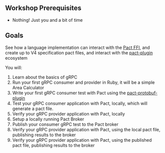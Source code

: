 ## Workshop Prerequisites

- Nothing! Just you and a bit of time

## Goals

See how a language implementation can interact with the [Pact FFI](https://github.com/pact-foundation/pact-reference/tree/master/rust/pact_ffi#pact-ffi), and create up to V4 specification pact files, and interact with the [pact-plugin](https://github.com/pact-foundation/pact-plugins/) ecosystem

You will:

1. Learn about the basics of gRPC
2. Run your first gRPC consumer and provider in Ruby, it will be a simple Area Calculator
3. Write your first gRPC consumer test with Pact using the [pact-protobuf-plugin](https://github.com/pactflow/pact-protobuf-plugin)
4. Test your gRPC consumer application with Pact, locally, which will generate a pact file.
5. Verify your gRPC provider application with Pact, locally
6. Setup a locally running Pact Broker
7. Publish your consumer gRPC test to the Pact broker
8. Verify your gRPC provider application with Pact, using the local pact file, publishing results to the broker
9. Verify your gRPC provider application with Pact, using the published pact file, publishing results to the broker
